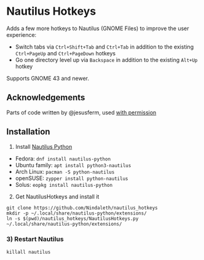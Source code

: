 # Nautilus Hotkeys

Adds a few more hotkeys to Nautilus (GNOME Files) to improve the user experience:

* Switch tabs via `Ctrl+Shift+Tab` and `Ctrl+Tab` in addition to the existing `Ctrl+PageUp` and `Ctrl+PageDown` hotkeys
* Go one directory level up via `Backspace` in addition to the existing `Alt+Up` hotkey

Supports GNOME 43 and newer.

## Acknowledgements

Parts of code written by @jesusferm, used [with permission](https://github.com/jesusferm/Nautilus-43-BackSpace/issues/1#issuecomment-1464625632)

## Installation

1. Install [Nautilus Python](https://wiki.gnome.org/Projects/NautilusPython)

  * Fedora: `dnf install nautilus-python`
  * Ubuntu family: `apt install python3-nautilus`
  * Arch Linux: `pacman -S python-nautilus`
  * openSUSE: `zypper install python-nautilus`
  * Solus: `eopkg install nautilus-python`

2. Get NautilusHotkeys and install it

```
git clone https://github.com/Nindaleth/nautilus_hotkeys
mkdir -p ~/.local/share/nautilus-python/extensions/
ln -s $(pwd)/nautilus_hotkeys/NautilusHotkeys.py ~/.local/share/nautilus-python/extensions/
```

### 3) Restart Nautilus

```
killall nautilus
```
